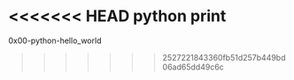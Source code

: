 <<<<<<< HEAD
python print
=======

0x00-python-hello_world
>>>>>>> 2527221843360fb51d257b449bd06ad65dd49c6c
